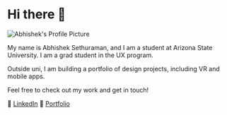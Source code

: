# Hi there 👋

![Abhishek's Profile Picture](https://www.google.com/search?q=no+internet+dinosaur&client=opera&hs=C3c&sca_esv=6c20ea1ff241b1df&udm=2&biw=1803&bih=863&sxsrf=AHTn8zrjCIt4ytxfwqh-LckTBfa5Jl-hSA%3A1737781602858&ei=YnGUZ-SKNKbVp84Pq-vN0As&oq=no+internet+dino&gs_lp=EgNpbWciEG5vIGludGVybmV0IGRpbm8qAggAMgQQIxgnMgUQABiABDIFEAAYgAQyBRAAGIAEMgUQABiABDIFEAAYgAQyBRAAGIAEMgUQABiABDIFEAAYgAQyBRAAGIAESIYhULQJWPcZcAF4AJABAJgBTqAB5giqAQIxNrgBA8gBAPgBAZgCEaACkwnCAgoQABiABBhDGIoFwgIIEAAYBxgKGB7CAgsQABiABBixAxiDAcICCBAAGIAEGLEDwgINEAAYgAQYsQMYQxiKBcICBBAAGAOYAwCIBgGSBwIxN6AHmm8&sclient=img#vhid=yshgWZPcs4WLyM&vssid=mosaic)

My name is Abhishek Sethuraman, and I am a student at Arizona State University. I am a grad student in the UX program.

Outside uni, I am building a portfolio of design projects, including VR and mobile apps.

Feel free to check out my work and get in touch!

🔗 [LinkedIn](https://www.linkedin.com/in/abhishekramans/)
🔗 [Portfolio](https://abshk.myportfolio.com)
